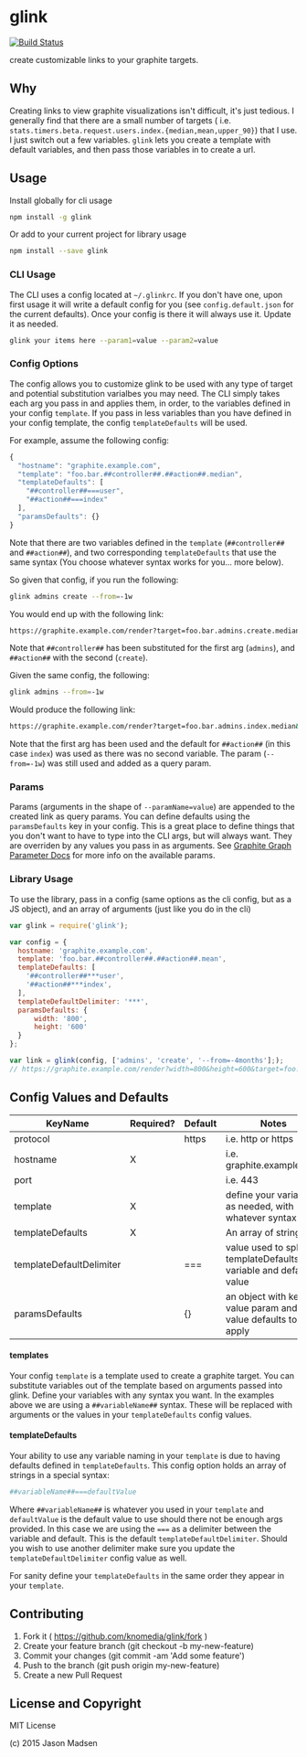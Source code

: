 # glink
[![Build Status](https://travis-ci.org/knomedia/glink.svg?branch=master)](https://travis-ci.org/knomedia/glink)

create customizable links to your graphite targets.


## Why

Creating links to view graphite visualizations isn't difficult, it's just
tedious. I generally find that there are a small number of targets ( i.e.
`stats.timers.beta.request.users.index.{median,mean,upper_90}`) that I use. I
just switch out a few variables. `glink` lets you create a template with
default variables, and then pass those variables in to create a url.

## Usage

Install globally for cli usage
```bash
npm install -g glink
```


Or add to your current project for library usage
``` bash
npm install --save glink
```


### CLI Usage

The CLI uses a config located at `~/.glinkrc`. If you don't have one, upon first
usage it will write a default config for you (see `config.default.json` for the
current defaults). Once your config is there it will always use it. Update it as needed.

```bash
glink your items here --param1=value --param2=value
```


### Config Options

The config allows you to customize glink to be used with any type of target and
potential substitution varialbes you may need. The CLI simply takes each arg
you pass in and applies them, in order, to the variables defined in your config
`template`. If you pass in less variables than you have defined in your config
template, the config `templateDefaults` will be used.

For example, assume the following config:

```javascript
{
  "hostname": "graphite.example.com",
  "template": "foo.bar.##controller##.##action##.median",
  "templateDefaults": [
    "##controller##===user",
    "##action##===index"
  ],
  "paramsDefaults": {}
}
```

Note that there are two variables defined in the `template` (`##controller##`
and `##action##`), and two corresponding `templateDefaults` that use the same
syntax (You choose whatever syntax works for you... more below).

So given that config, if you run the following:

```bash
glink admins create --from=-1w
```

You would end up with the following link:

```bash
https://graphite.example.com/render?target=foo.bar.admins.create.median&from=-1w
```

Note that `##controller##` has been substituted for the first arg (`admins`),
and `##action##` with the second (`create`).

Given the same config, the following:

```bash
glink admins --from=-1w
```

Would produce the following link:

```bash
https://graphite.example.com/render?target=foo.bar.admins.index.median&from=-1w
```

Note that the first arg has been used and the default for `##action##` (in this
case `index`) was used as there was no second variable. The param
(`--from=-1w`) was still used and added as a query param.

### Params

Params (arguments in the shape of `--paramName=value`) are appended to the
created link as query params. You can define defaults using the
`paramsDefaults` key in your config. This is a great place to define things
that you don't want to have to type into the CLI args, but will always want.
They are overriden by any values you pass in as arguments. See [Graphite Graph
Parameter
Docs](http://graphite.readthedocs.org/en/latest/render_api.html#graph-parameters)
for more info on the available params.


### Library Usage

To use the library, pass in a config (same options as the cli config, but as a
JS object), and an array of arguments (just like you do in the cli)

```javascript
var glink = require('glink');

var config = {
  hostname: 'graphite.example.com',
  template: 'foo.bar.##controller##.##action##.mean',
  templateDefaults: [
    '##controller##***user',
    '##action##***index',
  ],
  templateDefaultDelimiter: '***',
  paramsDefaults: {
      width: '800',
      height: '600'
  }
};

var link = glink(config, ['admins', 'create', '--from=-4months'];);
// https://graphite.example.com/render?width=800&height=600&target=foo.bar.admins.create.mean&from=-4months
```


## Config Values and Defaults

KeyName     | Required? | Default       | Notes
----------- | --------- | ------------- | -------
| protocol  |           | https         | i.e. http or https
| hostname  |    X      | <none>        | i.e. graphite.example.com
| port      |           | <none>        | i.e. 443
| template  |    X      | <none>        | define your variables as needed, with whatever syntax
| templateDefaults| X   | <none>        | An array of strings
| templateDefaultDelimiter| | ===       | value used to split templateDefaults into variable and default value
| paramsDefaults |      |      {}       | an object with key, value param and value defaults to apply

#### templates
Your config `template` is a template used to create a graphite target. You can
substitute variables out of the template based on arguments passed into glink.
Define your variables with any syntax you want. In the examples above we are
using a `##variableName##` syntax. These will be replaced with arguments or the
values in your `templateDefaults` config values.

#### templateDefaults
Your ability to use any variable naming in your `template` is due to having
defaults defined in `templateDefaults`. This config option holds an array of
strings in a special syntax:

```bash
##variableName##===defaultValue
```

Where `##variableName##` is whatever you used in your `template` and `defaultValue`
is the default value to use should there not be enough args provided. In this
case we are using the `===` as a delimiter between the variable and default.
This is the default `templateDefaultDelimiter`. Should you wish to use another
delimiter make sure you update the `templateDefaultDelimiter` config value as
well.

For sanity define your `templateDefaults` in the same order they appear in your `template`.


## Contributing

1. Fork it ( https://github.com/knomedia/glink/fork )
2. Create your feature branch (git checkout -b my-new-feature)
3. Commit your changes (git commit -am 'Add some feature')
4. Push to the branch (git push origin my-new-feature)
5. Create a new Pull Request


## License and Copyright

MIT License

(c) 2015 Jason Madsen
